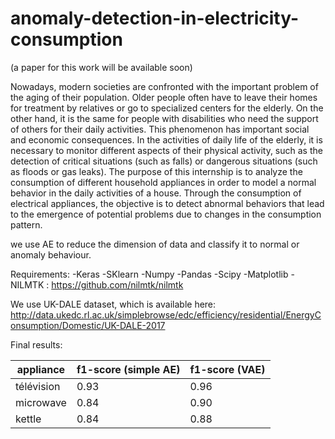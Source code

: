# anomaly-detection-in-electricity-consumption

(a paper for this work will be available soon)

Nowadays, modern societies are confronted with the important problem of the aging of their population.
Older people often have to leave their homes for treatment by relatives or go to specialized centers for the elderly.
On the other hand, it is the same for people with disabilities who need the support of others for their daily activities.
This phenomenon has important social and economic consequences. In the activities of daily life of the elderly,
it is necessary to monitor different aspects of their physical activity, such as the detection of critical situations
(such as falls) or dangerous situations (such as floods or gas leaks). The purpose of this internship is to analyze the
consumption of different household appliances in order to model a normal behavior in the daily activities of a house.
Through the consumption of electrical appliances, the objective is to detect abnormal behaviors that lead to the emergence
of potential problems due to changes in the consumption pattern.

we use AE to reduce the dimension of data and classify it to normal or anomaly behaviour.


Requirements:
  -Keras
  -SKlearn
  -Numpy
  -Pandas
  -Scipy
  -Matplotlib
  -NILMTK : https://github.com/nilmtk/nilmtk



We use UK-DALE dataset, which is available here:
http://data.ukedc.rl.ac.uk/simplebrowse/edc/efficiency/residential/EnergyConsumption/Domestic/UK-DALE-2017


Final results:

| appliance  | f1-score (simple AE) | f1-score (VAE) |
| ------------- | ------------- | ------------- |
| télévision  | 0.93  | 0.96 |
| microwave  | 0.84  | 0.90 |
| kettle  | 0.84  | 0.88 |

